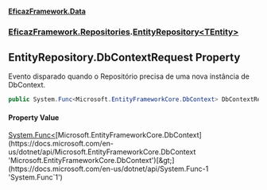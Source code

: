 #### [EficazFramework.Data](EficazFrameworkData.md 'EficazFramework Data')
### [EficazFramework.Repositories](EficazFrameworkData.md#EficazFramework.Repositories 'EficazFramework.Repositories').[EntityRepository&lt;TEntity&gt;](EficazFramework.Repositories/EntityRepository_TEntity_.md 'EficazFramework.Repositories.EntityRepository<TEntity>')

## EntityRepository<TEntity>.DbContextRequest Property

Evento disparado quando o Repositório precisa de uma nova instância de DbContext.

```csharp
public System.Func<Microsoft.EntityFrameworkCore.DbContext> DbContextRequest { get; set; }
```

#### Property Value
[System.Func&lt;](https://docs.microsoft.com/en-us/dotnet/api/System.Func-1 'System.Func`1')[Microsoft.EntityFrameworkCore.DbContext](https://docs.microsoft.com/en-us/dotnet/api/Microsoft.EntityFrameworkCore.DbContext 'Microsoft.EntityFrameworkCore.DbContext')[&gt;](https://docs.microsoft.com/en-us/dotnet/api/System.Func-1 'System.Func`1')